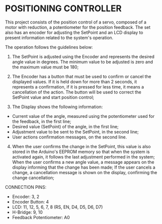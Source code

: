# POSITIONING CONTROLLER
This project consists of the position control of a servo, composed of a motor with reduction, a potentiometer for the position feedback. The set also has an encoder for adjusting the SetPoint and an LCD display to present information related to the system's operation.

The operation follows the guidelines below:
1) The SetPoint is adjusted using the Encoder and represents the desired angle value in degrees. The minimum value to be adjusted is zero and the maximum value must be 180;

2) The Encoder has a button that must be used to confirm or cancel the displayed values. If it is held down for more than 2 seconds, it represents a confirmation, if it is pressed for less time, it means a cancellation of the action. The button will be used to correct the SetPoint value and start position control;

3) The Display shows the following information:
- Current value of the angle, measured using the potentiometer used for the feedback, in the first line;
- Desired value (SetPoint) of the angle, in the first line;
- Adjustment value to be sent to the SetPoint, in the second line;
- User actions confirmation messages, on the second line.

4) When the user confirms the change in the SetPoint, this value is also stored in the Arduino's EEPROM memory so that when the system is activated again, it follows the last adjustment performed in the system;
When the user confirms a new angle value, a message appears on the display informing that the change has been made;
If the user cancels a change, a cancellation message is shown on the display, confirming the change cancellation;

CONNECTION PINS:
- Encoder: 3, 2
- Encoder Button: 4
- LCD: 11, 12, 5, 6, 7, 8 (RS, EN, D4, D5, D6, D7)
- H-Bridge: 9, 10
- Feedback Potentiometer: A0
